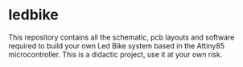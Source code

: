 # ledbike
This repository contains all the schematic, pcb layouts and software required to build your own Led Bike system based in the Attiny85 microcontroller. This is a didactic project, use it at your own risk.  
